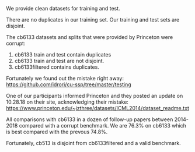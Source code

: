 We provide clean datasets for training and test.

There are no duplicates in our training set.
Our training and test sets are disjoint.

The cb6133 datasets and splits that were provided by Princeton were corrupt:
1. cb6133 train and test contain duplicates
2. cb6133 train and test are not disjoint.
3. cb6133filtered contains duplicates.

Fortunately we found out the mistake right away: https://github.com/idrori/cu-ssp/tree/master/testing

One of our participants informed Princeton and they posted an update on 10.28.18 on their site, acknowledging their mistake:
https://www.princeton.edu/~jzthree/datasets/ICML2014/dataset_readme.txt

All comparisons with cb6133 in a dozen of follow-up papers between 2014-2018 compared with a corrupt benchmark. We are 76.3% on cb6133 which is best compared with the prevous 74.8%.

Fortunately, cb513 is disjoint from cb6133filtered and a valid benchmark.
